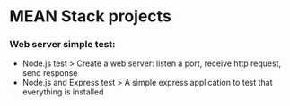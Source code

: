 # MEAN Stack projects

### Web server simple test: 
- Node.js test > Create a web server: listen a port, receive http request, send response
- Node.js and Express test > A simple express application to test that everything is installed
